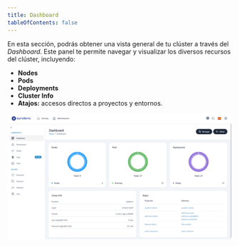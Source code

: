 ```yaml
---
title: Dashboard
tableOfContents: false
---
```


En esta sección, podrás obtener una vista general de tu clúster a través del *Dashboard*. Este panel te permite navegar y visualizar los diversos recursos del clúster, incluyendo:
* **Nodes**
* **Pods**
* **Deployments**
* **Cluster Info**
* **Atajos:** accesos directos a proyectos y entornos.

<div style="display: flex; justify-content: center;">
    <a href="/src/content/docs/img/getting-started/syndeno-ecosystem/kubernetes-img/dashboard/dashboard.png" target="_blank">
        <img src="/src/content/docs/img/getting-started/syndeno-ecosystem/kubernetes-img/dashboard/dashboard.png" alt="dashboard" style="max-width: 100%; height: auto;">
    </a>
</div>



